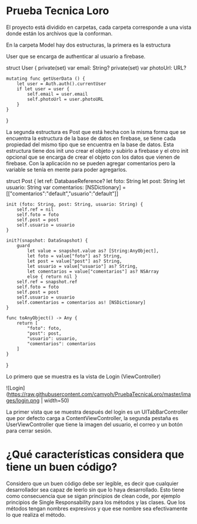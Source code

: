 # Prueba Tecnica Loro

El proyecto está dividido en carpetas, cada carpeta corresponde a una vista donde están los archivos que la conforman.

En la carpeta Model hay dos estructuras, la primera es la estructura 

User que se encarga de authenticar al usuario a firebase. 

struct User {
    private(set) var email: String?
    private(set) var photoUrl: URL?
    
    mutating func getUserData () {
        let user = Auth.auth().currentUser
        if let user = user {
            self.email = user.email
            self.photoUrl = user.photoURL
        }
    }
}

La segunda estructura es Post que está hecha con la misma forma que se encuentra la estructura de la base de datos en firebase, se tiene cada propiedad del mismo tipo que se encuentra en la base de datos. Esta estructura tiene dos init uno crear el objeto y subirlo a firebase y el otro init opcional que se encarga de crear el objeto con los datos que vienen de firebase. Con la aplicación no se pueden agregar comentarios pero la variable se tenía en mente para poder agregarlos.

struct Post {
    let ref: DatabaseReference?
    let foto: String
    let post: String
    let usuario: String
    var comentarios: [NSDictionary] = [["comentarios":"default","usuario":"default"]]
    
    init (foto: String, post: String, usuario: String) {
        self.ref = nil
        self.foto = foto
        self.post = post
        self.usuario = usuario
    }
    
    init?(snapshot: DataSnapshot) {
        guard
            let value = snapshot.value as? [String:AnyObject],
            let foto = value["foto"] as? String,
            let post = value["post"] as? String,
            let usuario = value["usuario"] as? String,
            let comentarios = value["comentarios"] as? NSArray
            else { return nil }
        self.ref = snapshot.ref
        self.foto = foto
        self.post = post
        self.usuario = usuario
        self.comentarios = comentarios as! [NSDictionary]
    }
    
    func toAnyObject() -> Any {
        return [
            "foto": foto,
            "post": post,
            "usuario": usuario,
            "comentarios": comentarios
        ]
    }
}

Lo primero que se muestra es la vista de Login (ViewController)

![Login](https://raw.githubusercontent.com/camyoh/PruebaTecnicaLoro/master/images/login.png | width=50)

La primer vista que se muestra después del login es un UITabBarController que por defecto carga a ContentViewController, la segunda pestaña es UserViewController que tiene la imagen del usuario, el correo y un botón para cerrar sesión.

# ¿Qué características considera que tiene un buen código?

Considero que un buen código debe ser legible, es decir que cualquier desarrollador sea capaz de leerlo sin que lo haya desarrollado. Esto tiene como consecuencia que se sigan principios de clean code, por ejemplo principios de Single Responsability para los métodos y las clases. Que los métodos tengan nombres expresivos y que ese nombre sea efectivamente lo que realiza el método.

